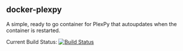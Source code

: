 ## docker-plexpy
A simple, ready to go container for PlexPy that autoupdates when the container is restarted.

Current Build Status: [![Build Status](https://semaphoreci.com/api/v1/alinuxninja/docker-plexpy/branches/master/badge.svg)](https://semaphoreci.com/alinuxninja/docker-plexpy)
